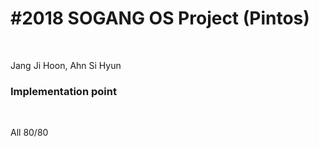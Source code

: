 <h1>#2018 SOGANG OS Project (Pintos)</h1></br>

Jang Ji Hoon, Ahn Si Hyun

<h3>Implementation point</h3></br>

All 80/80
